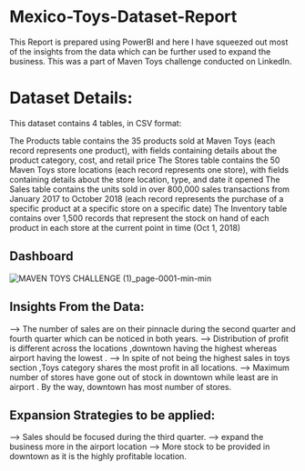 # Mexico-Toys-Dataset-Report
This Report is prepared using PowerBI and here I have squeezed out most of the insights from the data which can be further used to expand the business. This was a part of Maven Toys challenge  conducted on LinkedIn.  


# Dataset Details:
This dataset contains 4 tables, in CSV format:

The Products table contains the 35 products sold at Maven Toys (each record represents one product), with fields containing details about the product category, cost, and retail price
The Stores table contains the 50 Maven Toys store locations (each record represents one store), with fields containing details about the store location, type, and date it opened
The Sales table contains the units sold in over 800,000 sales transactions from January 2017 to October 2018 (each record represents the purchase of a specific product at a specific store on a specific date)
The Inventory table contains over 1,500 records that represent the stock on hand of each product in each store at the current point in time (Oct 1, 2018)

## Dashboard
![MAVEN TOYS CHALLENGE (1)_page-0001-min-min](https://user-images.githubusercontent.com/53222813/119810125-61b52280-bf03-11eb-9834-05b3dbc65c3e.jpg)

## Insights From the Data:

--> The number of sales are on their pinnacle during the second quarter and fourth quarter which can be noticed in both years.
--> Distribution of profit is different across the locations ,downtown having the highest whereas airport having the lowest .
--> In spite of not being the highest sales in toys section ,Toys category shares the most profit in all locations.
--> Maximum number of stores have gone out of stock in downtown while least are in airport . By the way, downtown has most number of stores.

## Expansion Strategies to be applied:

--> Sales should be focused during the third quarter.
--> expand the business more in the airport location
--> More stock to be provided in downtown as it is the highly profitable location.
